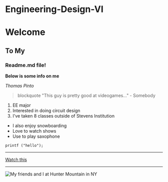 # Engineering-Design-VI

# Welcome
## To My
### Readme.md file!

**Below is some info on me**

*Thomas Pinto*

> blockquote "This guy is pretty good at videogames..." - Somebody

1. EE major
2. Interested in doing circuit design
3. I've taken 8 classes outside of Stevens Institution

- I also enjoy snowboarding
- Love to watch shows
- Use to play saxophone

`printf ("hello");`

---

[Watch this](https://www.youtube.com/watch?v=dQw4w9WgXcQ)

---

![My friends and I at Hunter Mountain in NY](https://github.com/BeansBoi/Engineering-Design-VI/assets/43113331/f755d33e-2b24-4adb-ab0e-60472cd1040a)
